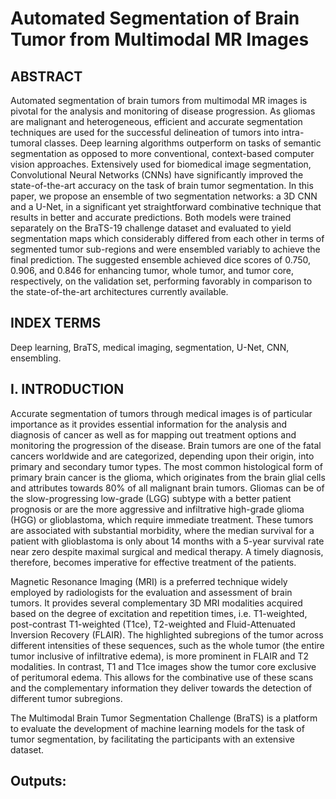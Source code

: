# Automated Segmentation of Brain Tumor from Multimodal MR Images

## ABSTRACT
Automated segmentation of brain tumors from multimodal MR images is pivotal for the analysis and monitoring of disease progression. As gliomas are malignant and heterogeneous, efficient and accurate segmentation techniques are used for the successful delineation of tumors into intra-tumoral classes. Deep learning algorithms outperform on tasks of semantic segmentation as opposed to more conventional, context-based computer vision approaches. Extensively used for biomedical image segmentation, Convolutional Neural Networks (CNNs) have significantly improved the state-of-the-art accuracy on the task of brain tumor segmentation. In this paper, we propose an ensemble of two segmentation networks: a 3D CNN and a U-Net, in a significant yet straightforward combinative technique that results in better and accurate predictions. Both models were trained separately on the BraTS-19 challenge dataset and evaluated to yield segmentation maps which considerably differed from each other in terms of segmented tumor sub-regions and were ensembled variably to achieve the final prediction. The suggested ensemble achieved dice scores of 0.750, 0.906, and 0.846 for enhancing tumor, whole tumor, and tumor core, respectively, on the validation set, performing favorably in comparison to the state-of-the-art architectures currently available.

## INDEX TERMS
Deep learning, BraTS, medical imaging, segmentation, U-Net, CNN, ensembling.

## I. INTRODUCTION
Accurate segmentation of tumors through medical images is of particular importance as it provides essential information for the analysis and diagnosis of cancer as well as for mapping out treatment options and monitoring the progression of the disease. Brain tumors are one of the fatal cancers worldwide and are categorized, depending upon their origin, into primary and secondary tumor types. The most common histological form of primary brain cancer is the glioma, which originates from the brain glial cells and attributes towards 80% of all malignant brain tumors. Gliomas can be of the slow-progressing low-grade (LGG) subtype with a better patient prognosis or are the more aggressive and infiltrative high-grade glioma (HGG) or glioblastoma, which require immediate treatment. These tumors are associated with substantial morbidity, where the median survival for a patient with glioblastoma is only about 14 months with a 5-year survival rate near zero despite maximal surgical and medical therapy. A timely diagnosis, therefore, becomes imperative for effective treatment of the patients.

Magnetic Resonance Imaging (MRI) is a preferred technique widely employed by radiologists for the evaluation and assessment of brain tumors. It provides several complementary 3D MRI modalities acquired based on the degree of excitation and repetition times, i.e. T1-weighted, post-contrast T1-weighted (T1ce), T2-weighted and Fluid-Attenuated Inversion Recovery (FLAIR). The highlighted subregions of the tumor across different intensities of these sequences, such as the whole tumor (the entire tumor inclusive of infiltrative edema), is more prominent in FLAIR and T2 modalities. In contrast, T1 and T1ce images show the tumor core exclusive of peritumoral edema. This allows for the combinative use of these scans and the complementary information they deliver towards the detection of different tumor subregions.

The Multimodal Brain Tumor Segmentation Challenge (BraTS) is a platform to evaluate the development of machine learning models for the task of tumor segmentation, by facilitating the participants with an extensive dataset.







## Outputs: 
<br><br>

